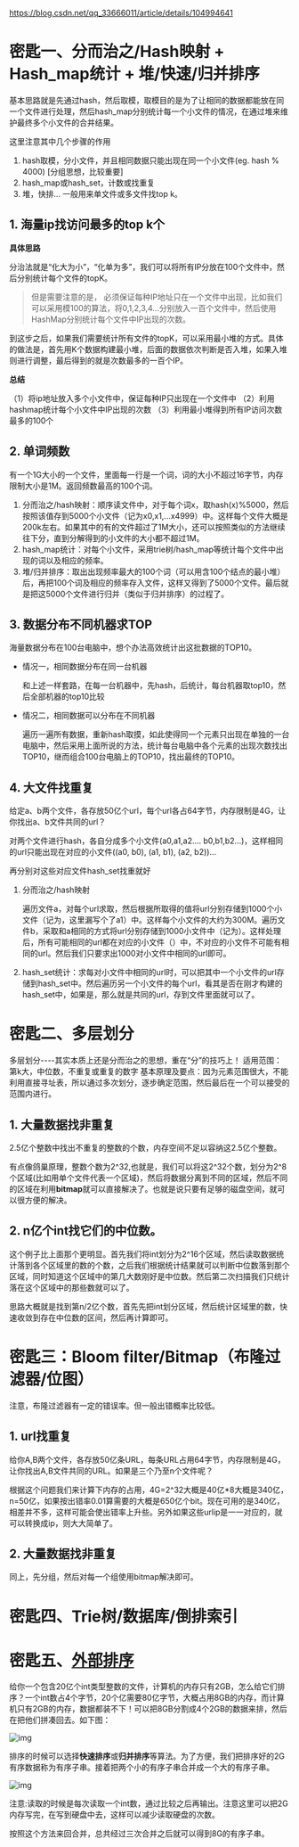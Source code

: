 https://blog.csdn.net/qq_33666011/article/details/104994641

# **密匙一、分而治之/Hash映射 + Hash_map统计 + 堆/快速/归并排序**

基本思路就是先通过hash，然后取模，取模目的是为了让相同的数据都能放在同一个文件进行处理，然后hash_map分别统计每一个小文件的情况，在通过堆来维护最终多个小文件的合并结果。

这里注意其中几个步骤的作用

1. hash取模，分小文件，并且相同数据只能出现在同一个小文件(eg. hash % 4000)  [分组思想，比较重要]
2. hash_map或hash_set，计数或找重复
3. 堆，快排... 一般用来单文件或多文件找top k。

## 1. 海量ip找访问最多的top k个

**具体思路**

分治法就是“化大为小”，“化单为多”，我们可以将所有IP分放在100个文件中，然后分别统计每个文件的topK。

> 但是需要注意的是， 必须保证每种IP地址只在一个文件中出现，比如我们可以采用模100的算法，将0,1,2,3,4...分别放入一百个文件中，然后使用HashMap分别统计每个文件中IP出现的次数。

到这步之后，如果我们需要统计所有文件的topK，可以采用最小堆的方式。具体的做法是，首先用K个数据构建最小堆，后面的数据依次判断是否入堆，如果入堆则进行调整，最后得到的就是次数最多的一百个IP。

**总结**

（1）将ip地址放入多个小文件中，保证每种IP只出现在一个文件中
（2）利用hashmap统计每个小文件中IP出现的次数
（3）利用最小堆得到所有IP访问次数最多的100个

## 2. 单词频数

有一个1G大小的一个文件，里面每一行是一个词，词的大小不超过16字节，内存限制大小是1M。返回频数最高的100个词。

1. 分而治之/hash映射：顺序读文件中，对于每个词x，取hash(x)%5000，然后按照该值存到5000个小文件（记为x0,x1,...x4999）中。这样每个文件大概是200k左右。如果其中的有的文件超过了1M大小，还可以按照类似的方法继续往下分，直到分解得到的小文件的大小都不超过1M。
2. hash_map统计：对每个小文件，采用trie树/hash_map等统计每个文件中出现的词以及相应的频率。
3. 堆/归并排序：取出出现频率最大的100个词（可以用含100个结点的最小堆）后，再把100个词及相应的频率存入文件，这样又得到了5000个文件。最后就是把这5000个文件进行归并（类似于归并排序）的过程了。

## 3. 数据分布不同机器求TOP

海量数据分布在100台电脑中，想个办法高效统计出这批数据的TOP10。

- 情况一，相同数据分布在同一台机器

    和上述一样套路，在每一台机器中，先hash，后统计，每台机器取top10，然后全部机器的top10比较

- 情况二，相同数据可以分布在不同机器

    遍历一遍所有数据，重新hash取摸，如此使得同一个元素只出现在单独的一台电脑中，然后采用上面所说的方法，统计每台电脑中各个元素的出现次数找出TOP10，继而组合100台电脑上的TOP10，找出最终的TOP10。

## 4. 大文件找重复

给定a、b两个文件，各存放50亿个url，每个url各占64字节，内存限制是4G，让你找出a、b文件共同的url？

对两个文件进行hash，各自分成多个小文件(a0,a1,a2.... b0,b1,b2...)，这样相同的url只能出现在对应的小文件((a0, b0), (a1, b1), (a2, b2))...

再分别对这些对应文件hash_set找重就好

1. 分而治之/hash映射

    遍历文件a，对每个url求取，然后根据所取得的值将url分别存储到1000个小文件（记为，这里漏写个了a1）中。这样每个小文件的大约为300M。遍历文件b，采取和a相同的方式将url分别存储到1000小文件中（记为）。这样处理后，所有可能相同的url都在对应的小文件（）中，不对应的小文件不可能有相同的url。然后我们只要求出1000对小文件中相同的url即可。

2. hash_set统计：求每对小文件中相同的url时，可以把其中一个小文件的url存储到hash_set中。然后遍历另一个小文件的每个url，看其是否在刚才构建的hash_set中，如果是，那么就是共同的url，存到文件里面就可以了。

# 密匙二、多层划分

多层划分----其实本质上还是分而治之的思想，重在“分”的技巧上！
 适用范围：第k大，中位数，不重复或重复的数字
 基本原理及要点：因为元素范围很大，不能利用直接寻址表，所以通过多次划分，逐步确定范围，然后最后在一个可以接受的范围内进行。

## 1. 大量数据找非重复

2.5亿个整数中找出不重复的整数的个数，内存空间不足以容纳这2.5亿个整数。

有点像鸽巢原理，整数个数为2^32,也就是，我们可以将这2^32个数，划分为2^8个区域(比如用单个文件代表一个区域)，然后将数据分离到不同的区域，然后不同的区域在利用**bitmap**就可以直接解决了。也就是说只要有足够的磁盘空间，就可以很方便的解决。

## 2. n亿个int找它们的中位数。

这个例子比上面那个更明显。首先我们将int划分为2^16个区域，然后读取数据统计落到各个区域里的数的个数，之后我们根据统计结果就可以判断中位数落到那个区域，同时知道这个区域中的第几大数刚好是中位数。然后第二次扫描我们只统计落在这个区域中的那些数就可以了。

思路大概就是找到第n/2亿个数，首先先把int划分区域，然后统计区域里的数，快速收敛到存在中位数的区间，然后再计算即可。

# 密匙三：Bloom filter/Bitmap（布隆过滤器/位图）

注意，布隆过滤器有一定的错误率。但一般出错概率比较低。

## 1. url找重复

给你A,B两个文件，各存放50亿条URL，每条URL占用64字节，内存限制是4G，让你找出A,B文件共同的URL。如果是三个乃至n个文件呢？

根据这个问题我们来计算下内存的占用，4G=2^32大概是40亿*8大概是340亿，n=50亿，如果按出错率0.01算需要的大概是650亿个bit。现在可用的是340亿，相差并不多，这样可能会使出错率上升些。另外如果这些urlip是一一对应的，就可以转换成ip，则大大简单了。

## 2. 大量数据找非重复

同上，先分组，然后对每一个组使用bitmap解决即可。

# 密匙四、Trie树/数据库/倒排索引

# 密匙五、[外部排序](https://blog.csdn.net/ailunlee/article/details/84548950)

给你一个包含20亿个int类型整数的文件，计算机的内存只有2GB，怎么给它们排序？一个int数占4个字节，20个亿需要80亿字节，大概占用8GB的内存，而计算机只有2GB的内存，数据都装不下！可以把8GB分割成4个2GB的数据来排，然后在把他们拼凑回去。如下图：

![img](https://img-blog.csdnimg.cn/20181126161926976.jpeg)

排序的时候可以选择**快速排序**或**归并排序**等算法。为了方便，我们把排序好的2G有序数据称为有序子串。接着把两个小的有序子串合并成一个大的有序子串。

![img](https://img-blog.csdnimg.cn/20181126161926964.jpeg)

注意:读取的时候是每次读取一个int数，通过比较之后再输出。注意这里可以把2G内存写完，在写到硬盘中去，这样可以减少读取硬盘的次数。

按照这个方法来回合并，总共经过三次合并之后就可以得到8G的有序子串。

